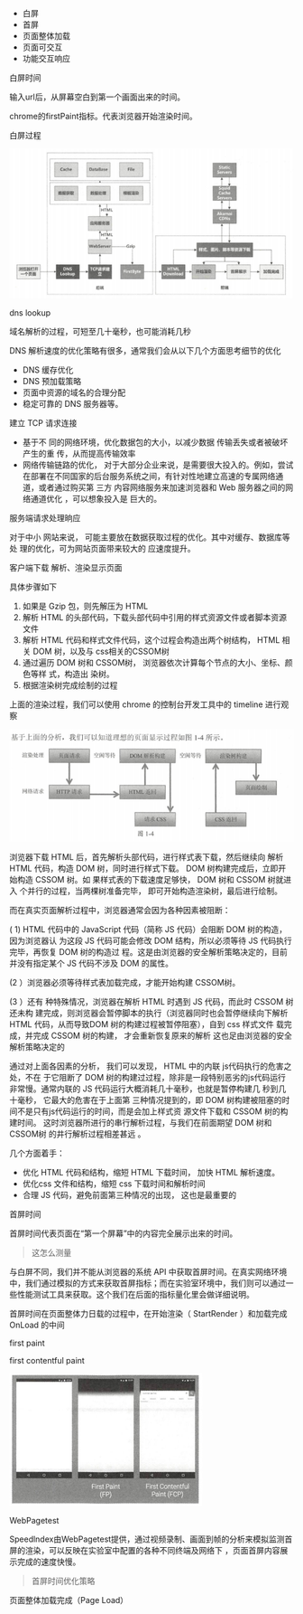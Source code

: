 - 白屏
- 首屏
- 页面整体加载
- 页面可交互
- 功能交互响应







白屏时间

输入url后，从屏幕空白到第一个画面出来的时间。

chrome的firstPaint指标。代表浏览器开始渲染时间。

白屏过程

![image-20191223172904873](../../_assets/image/image-20191223172904873.png)





dns lookup

域名解析的过程，可短至几十毫秒，也可能消耗几秒

DNS 解析速度的优化策略有很多，通常我们会从以下几个方面思考细节的优化 

- DNS 缓存优化
- DNS 预加载策略
- 页面中资源的域名的合理分配
- 稳定可靠的 DNS 服务器等。



建立 TCP 请求连接

- 基于不 同的网络环境，优化数据包的大小，以减少数据 传输丢失或者被破坏产生的重 传，从而提高传输效率 
- 网络传输链路的优化， 对于大部分企业来说，是需要很大投入的。例如，尝试在部署在不同国家的后台服务系统之间，有针对性地建立高速的专属网络通道，或者通过购买第 三方 内容网络服务来加速浏览器和 Web 服务器之间的网络通道优化 ，可以想象投入是 巨大的。



服务端请求处理晌应

对于中小 网站来说， 可能主要放在数据获取过程的优化。其中对缓存、数据库等处 理的优化，可为网站页面带来较大的 应速度提升。



客户端下载 解析、渲染显示页面

具体步骤如下

1. 如果是 Gzip 包，则先解压为 HTML
2. 解析 HTML 的头部代码，下载头部代码中引用的样式资源文件或者脚本资源文件
3. 解析 HTML 代码和样式文件代码，这个过程会构造出两个树结构， HTML 相关 DOM 树，以及与 css相关的CSSOM树
4. 通过遍历 DOM 树和 CSSOM树， 浏览器依次计算每个节点的大小、坐标、颜色等样 式，构造出 染树。
5. 根据渲染树完成绘制的过程

上面的渲染过程，我们可以使用 chrome 的控制台开发工具中的 timeline 进行观察

![image-20191223174303879](../../_assets/image/image-20191223174303879.png)

浏览器下载 HTML 后，首先解析头部代码，进行样式表下载，然后继续向 解析 HTML 代码，构造 DOM 树，同时进行样式下载。 DOM 树构建完成后，立即开始构造 CSSOM 树。如 果样式表的下载速度足够快， DOM 树和 CSSOM 树就进入 个并行的过程，当两棵树准备完毕， 即可开始构造渲染树，最后进行绘制。

而在真实页面解析过程中，浏览器通常会因为各种因素被阻断：

( 1) HTML 代码中的 JavaScript 代码（简称 JS 代码）会阻断 DOM 树的构造，因为浏览器认 为这段 JS 代码可能会修改 DOM 结构，所以必须等待 JS 代码执行完毕，再恢复 DOM 树的构造过 程。这是由浏览器的安全解析策略决定的，目前并没有指定某个 JS 代码不涉及 DOM 的属性。

(2 ）浏览器必须等待样式表加载完成，才能开始构建 CSSOM树。

(3 ）还有 种特殊情况，浏览器在解析 HTML 时遇到 JS 代码，而此时 CSSOM 树还未构 建完成，则浏览器会暂停脚本的执行（浏览器同时也会暂停继续向下解析 HTML 代码，从而导致DOM 树的构建过程被暂停阻塞），自到 css 样式文件 载完成，并完成 CSSOM 树的构建， 才会重新恢复原来的解析 这也足由浏览器的安全解析策略决定的



通过对上面各因素的分析， 我们可以发现， HTML 中的内联 js代码执行的危害之处，不在 于它阻断了 DOM 树的构建过过程，除非是一段特别恶劣的js代码运行非常慢。通常内联的 JS 代码运行大概消耗几十毫秒，也就是暂停构建几 秒到几十毫秒， 它最大的危害在于上面第 三种情况提到的，即 DOM 树构建被阻塞的时间不是只有js代码运行的时间，而是会加上样式资 源文件下载和 CSSOM 树的构建时间。 这时浏览器所进行的串行解析过程，与我们在前面期望 DOM 树和 CSSOM树 的井行解析过程相差甚远 。



几个方面着手：

- 优化 HTML 代码和结构，缩短 HTML 下载时间， 加快 HTML 解析速度。
- 优化css 文件和结构，缩短 css 下载时间和解析时间
- 合理 JS 代码，避免前面第三种情况的出现， 这也是最重要的







首屏时间

首屏时间代表页面在“第一个屏幕”中的内容完全展示出来的时间。

> 这怎么测量

与白屏不同，我们并不能从浏览器的系统 API 中获取首屏时间。在真实网络环境中，我们通过模拟的方式来获取首屏指标；而在实验室环境中，我们则可以通过一些性能测试工具来获取。这个我们在后面的指标量化里会做详细说明。

首屏时间在页面整体力日载的过程中，在开始渲染（ StartRender ）和加载完成 OnLoad 的中间

first paint

first contentful paint

![image-20191226172546477](../../_assets/image/image-20191226172546477.png)





WebPagetest

Speedlndex由WebPagetest提供，通过视频录制、画面到帧的分析来模拟监测首屏的渲染，可以反映在实验室中配置的各种不同终端及网络下 ，页面首屏内容展示完成的速度快慢。

> 首屏时间优化策略









页面整体加载完成（Page Load）







